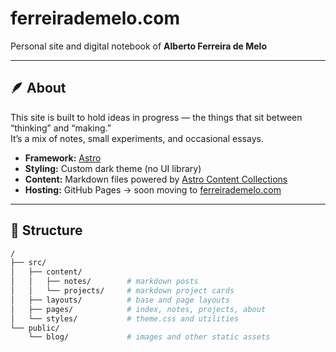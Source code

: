 # ferreirademelo.com

Personal site and digital notebook of **Alberto Ferreira de Melo**

---

## 🪶 About

This site is built to hold ideas in progress — the things that sit between “thinking” and “making.”  
It’s a mix of notes, small experiments, and occasional essays.

- **Framework:** [Astro](https://astro.build)
- **Styling:** Custom dark theme (no UI library)
- **Content:** Markdown files powered by [Astro Content Collections](https://docs.astro.build/en/guides/content-collections/)
- **Hosting:** GitHub Pages → soon moving to [ferreirademelo.com](https://ferreirademelo.com)

---

## 📂 Structure

```bash
/
├── src/
│   ├── content/
│   │   ├── notes/        # markdown posts
│   │   └── projects/     # markdown project cards
│   ├── layouts/          # base and page layouts
│   ├── pages/            # index, notes, projects, about
│   └── styles/           # theme.css and utilities
└── public/
    └── blog/             # images and other static assets
